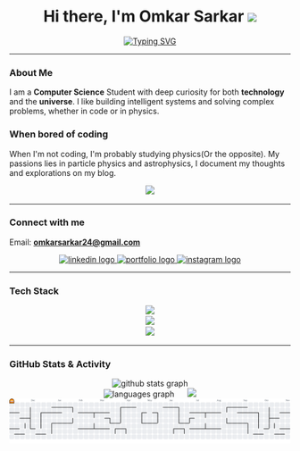 <div align="center">
  
  <h1 align="center">
    Hi there, I'm Omkar Sarkar 
    <img src="https://media.giphy.com/media/hvRJCLFzcasrR4ia7z/giphy.gif" width="35px">
  </h1>
  
 <p align="center">
  <a href="https://readme-typing-svg.demolab.com">
    <img src="https://readme-typing-svg.demolab.com?font=Fira+Code&size=20&pause=1000&color=FFAC1C&center=true&width=650&lines=Developing+Intelligent+Systems;Applying+Computational+Methods+to+Astrophysics;Exploring+Fundamental+Physics+through+Computation" alt="Typing SVG" />
  </a>
</p>

  

</div>

---

### About Me

I am a **Computer Science** Student with deep curiosity for both **technology** and the **universe**.
I like building intelligent systems and solving complex problems, whether in code or in physics.

### When bored of coding

When I'm not coding, I'm probably studying physics(Or the opposite). My passions lies in particle physics and astrophysics, I document my thoughts and explorations on my blog.


<div align="center">
  <a href="https://orbrane.org" target="_blank">
    <img src="https://img.shields.io/static/v1?label=&message=Read%20My%20Blog%20at%20Orbrane.org&color=5837D0&style=for-the-badge&logo=ghost&logoColor=white"/>
  </a>
</div>

---

### Connect with me

Email: **omkarsarkar24@gmail.com**

<p align="center">
  <a href="https://www.linkedin.com/in/omkar-sarkar-3560b5344/" target="_blank">
    <img src="https://img.shields.io/static/v1?message=LinkedIn&logo=linkedin&label=&color=0077B5&logoColor=white&labelColor=&style=for-the-badge" height="30" alt="linkedin logo"  />
  </a>
  <a href="[YOUR PORTFOLIO/WEBSITE URL]" target="_blank">
    <img src="https://img.shields.io/static/v1?message=Portfolio&logo=Firefox&label=&color=FF7139&logoColor=white&labelColor=&style=for-the-badge" height="30" alt="portfolio logo"  />
  </a>
  <a href="[YOUR INSTAGRAM URL]" target="_blank">
    <img src="https://img.shields.io/static/v1?message=Instagram&logo=instagram&label=&color=E4405F&logoColor=white&labelColor=&style=for-the-badge" height="30" alt="instagram logo" />
  </a>
</p>

---

### Tech Stack

<p align="center">
  <a href="https://skillicons.dev">
    <img src="https://skillicons.dev/icons?i=html,css,python,go,php,fortran" />
  </a>
  <br>

  
  <a href="https://skillicons.dev">
    <img src="https://skillicons.dev/icons?i=tensorflow,pytorch,sklearn" />
  </a>
  <br>

  
  <a href="https://skillicons.dev">
    <img src="https://skillicons.dev/icons?i=git,github,vscode,docker" />
  </a>
</p>

---

### GitHub Stats & Activity

<div align="center">
  <img src="https://github-readme-stats.vercel.app/api?username=OmkarSarkar204&show_icons=true&theme=tokyonight&hide_border=false&include_all_commits=true" alt="github stats graph" height="165"/>
  <br>
  <img src="https://github-readme-stats.vercel.app/api/top-langs?username=OmkarSarkar204&locale=en&hide_title=false&layout=compact&card_width=320&langs_count=5&theme=tokyonight&hide_border=false&order=2" alt="languages graph" height="165"/>
  &nbsp;&nbsp;&nbsp;&nbsp;
  <img src="![omkarsarkar204's Streak](https://github-readme-streak-stats.herokuapp.com/?user=omkarsarkar204&theme=onedark&hide_border=true)"/>
</div>

<picture>
  <source media="(prefers-color-scheme: dark)" srcset="https://raw.githubusercontent.com/OmkarSarkar204/OmkarSarkar204/output/pacman-contribution-graph-dark.svg">
  <source media="(prefers-color-scheme: light)" srcset="https://raw.githubusercontent.com/OmkarSarkar204/OmkarSarkar204/output/pacman-contribution-graph.svg">
  <img alt="pacman contribution graph" src="https://raw.githubusercontent.com/OmkarSarkar204/OmkarSarkar204/output/pacman-contribution-graph.svg">
</picture>
<!--force update-->
